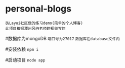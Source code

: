 # personal-blogs
    彷Layui社区做的练习demo(简单的个人博客)
    此项目根据潭州风屿老师的视频写的


#数据库为mongoDB 
```端口号为27017```
```数据库在database文件内```


#安装依赖
```npm i```

#启动项目
```node app```


